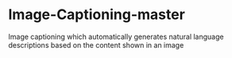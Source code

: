 # Image-Captioning-master
 Image captioning which automatically generates natural language descriptions based on the content shown in an image

